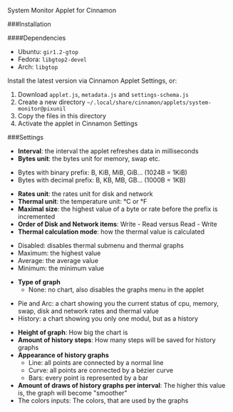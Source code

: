 System Monitor Applet for Cinnamon

###Installation

####Dependencies
- Ubuntu: `gir1.2-gtop`
- Fedora: `libgtop2-devel`
- Arch: `libgtop`

Install the latest version via Cinnamon Applet Settings, or:

1. Download `applet.js`, `metadata.js` and `settings-schema.js`
2. Create a new directory `~/.local/share/cinnamon/applets/system-monitor@pixunil`
3. Copy the files in this directory
4. Activate the applet in Cinnamon Settings


###Settings

- **Interval**: the interval the applet refreshes data in milliseconds
- **Bytes unit**: the bytes unit for memory, swap etc.
 * Bytes with binary prefix: B, KiB, MiB, GiB... (1024B = 1KiB)
 * Bytes with decimal prefix: B, KB, MB, GB... (1000B = 1KB)
- **Rates unit**: the rates unit for disk and network
- **Thermal unit**: the temperature unit: °C or °F
- **Maximal size**: the highest value of a byte or rate before the prefix is incremented
- **Order of Disk and Network items**: Write - Read versus Read - Write
- **Thermal calculation mode**: how the thermal value is calculated
 * Disabled: disables thermal submenu and thermal graphs
 * Maximum: the highest value
 * Average: the average value
 * Minimum: the minimum value
- **Type of graph**
	* None: no chart, also disables the graphs menu in the applet
 * Pie and Arc: a chart showing you the current status of cpu, memory, swap, disk and network rates and thermal value
 * History: a chart showing you only one modul, but as a history
- **Height of graph**: How big the chart is
- **Amount of history steps**: How many steps will be saved for history graphs
- **Appearance of history graphs**
	* Line: all points are connected by a normal line
	* Curve: all points are connected by a bézier curve
	* Bars: every point is represented by a bar
- **Amount of draws of history graphs per interval**: The higher this value is, the graph will become "smoother"
- The colors inputs: The colors, that are used by the graphs
